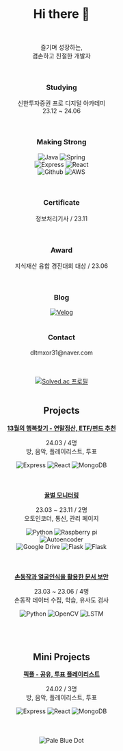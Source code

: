 <div align="center">
  <h1>Hi there 👋</h1><br>

  <div>
    <p>
      즐기며 성장하는,<br>
      겸손하고 친절한 개발자
    </p>
  </div><br>

  <div> 
    <h3>Studying</h3>
    <p>
      신한투자증권 프로 디지털 아카데미<br>
      23.12 ~ 24.06
    </p>
  </div><br>

  <div>
    <h3>Making Strong</h3>
    <p>
      <img src="https://img.shields.io/badge/Java-000000?style=flat-square&logo=intellijidea&logoColor=white" alt="Java"/>
      <img src="https://img.shields.io/badge/Spring-6DB33F?style=flat-square&logo=spring&logoColor=white" alt="Spring"/><br>
      <img src="https://img.shields.io/badge/Express-000000?style=flat-square&logo=Express&logoColor=white" alt="Express"/>
      <img src="https://img.shields.io/badge/React-61DAFB?style=flat-square&logo=react&logoColor=white" alt="React"/><br>
      <img src="https://img.shields.io/badge/Github-181717?style=flat-square&logo=Github&logoColor=white" alt="Github"/>
      <img src="https://img.shields.io/badge/AWS-232F3E?style=flat-square&logo=amazonaws&logoColor=white" alt="AWS"/>
    </p>
  </div><br>

  <div>
    <h3>Certificate</h3>
    <p>정보처리기사 / 23.11</p>
  </div><br>

  <div>
    <h3>Award</h3>
    <p>지식재산 융합 경진대회 대상 / 23.06</p>
  </div><br>

  <div>
    <h3>Blog</h3>
    <div>
      <a href="https://velog.io/@seungtoctoc">
      <img src="https://img.shields.io/badge/Velog-20C997?style=flat-square&logo=Velog&logoColor=white" alt="Velog">
      </a>
    </div>
  </div><br>

  <div>
    <h3>Contact</h3>
    <p>dltmxor31@naver.com</p>
  </div><br><br>

  <div>
    <a href="https://solved.ac/dltmxor31">
    <img src="http://mazassumnida.wtf/api/v2/generate_badge?boj=dltmxor31" alt="Solved.ac 프로필"/></a>
  </div><br>

  <h2>Projects</h2>

  <div>
    <strong>
      <a href="https://github.com/13th-month-lucky">
        13월의 행복찾기 - 연말정산, ETF/펀드 추천
      </a>
    </strong>
    <p>
      24.03 / 4명<br>
      방, 음악, 플레이리스트, 투표
    </p>
    <div>
      <img src="https://img.shields.io/badge/Express-000000?style=flat-square&logo=Express&logoColor=white" alt="Express"/>
      <img src="https://img.shields.io/badge/React-61DAFB?style=flat-square&logo=react&logoColor=white" alt="React"/>
      <img src="https://img.shields.io/badge/MongoDB-47A248?style=flat-square&logo=MongoDB&logoColor=white" alt="MongoDB"/>
    </div>
  </div><br><br><br>

  <div>
    <strong>
      <a href="https://github.com/seungtoctoc/monitoring-bee">
        꿀벌 모니터링
      </a>
    </strong>
    <p>
      23.03 ~ 23.11 / 2명<br>
      오토인코더, 통신, 관리 페이지
    </p>
    <div>
      <img src="https://img.shields.io/badge/Python-3776AB?style=flat-square&logo=python&logoColor=white" alt="Python">
      <img src="https://img.shields.io/badge/Raspberry Pi-A22846?style=flat-square&logo=raspberrypi&logoColor=white" alt="Raspberry pi"><br>
      <img src="https://img.shields.io/badge/Autoencoder-FF6F00?style=flat-square&logo=Tensorflow&logoColor=white" alt="Autoencoder"/><br>
      <img src="https://img.shields.io/badge/Google Drive-4285F4?style=flat-square&logo=googledrive&logoColor=white" alt="Google Drive">
      <img src="https://img.shields.io/badge/Flask-000000?style=flat-square&logo=flask&logoColor=white" alt="Flask"/>
      <img src="https://img.shields.io/badge/Bootstrap-7952B3?style=flat-square&logo=bootstrap&logoColor=white" alt="Flask"/>
    </div>
  </div><br><br><br>

  <div>
    <strong>
      <a href="https://github.com/seungtoctoc/HandMotionPassword">
        손동작과 얼굴인식을 활용한 문서 보안
      </a>
    </strong>
    <p>
      23.03 ~ 23.06 / 4명<br>
      손동작 데이터 수집, 학습, 유사도 검사
    </p>
    <div>
      <img src="https://img.shields.io/badge/Python-3776AB?style=flat-square&logo=python&logoColor=white" alt="Python">
      <img src="https://img.shields.io/badge/MediaPipe-5C3EE8?style=flat-square&logo=OpenCV&logoColor=white" alt="OpenCV">
      <img src="https://img.shields.io/badge/LSTM-FF6F00?style=flat-square&logo=Tensorflow&logoColor=white" alt="LSTM">
    </div>
  </div><br><br><br>

  <h2>Mini Projects</h2>

  <div>
    <strong>
      <a href="https://github.com/pick-playlist">
        픽플 - 공유, 투표 플레이리스트
      </a>
    </strong>
    <p>
      24.02 / 3명<br>
      방, 음악, 플레이리스트, 투표
    </p>
    <div>
      <img src="https://img.shields.io/badge/Express-000000?style=flat-square&logo=Express&logoColor=white" alt="Express"/>
      <img src="https://img.shields.io/badge/React-61DAFB?style=flat-square&logo=react&logoColor=white" alt="React"/>
      <img src="https://img.shields.io/badge/MongoDB-47A248?style=flat-square&logo=MongoDB&logoColor=white" alt="MongoDB"/>
    </div>
  </div><br><br><br>
  <div>
    <img src="https://github.com/seungtoctoc/seungtoctoc/assets/102455571/77cdb21e-a19f-43df-8a80-ca68fb5642b1" alt="Pale Blue Dot">
  </div>
</div>
